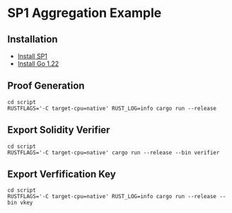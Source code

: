 # SP1 Aggregation Example

## Installation

- [Install SP1](https://succinctlabs.github.io/sp1/getting-started/install.html)
- [Install Go 1.22](https://go.dev/doc/install)

## Proof Generation

```
cd script
RUSTFLAGS='-C target-cpu=native' RUST_LOG=info cargo run --release
```

## Export Solidity Verifier
```
cd script
RUSTFLAGS='-C target-cpu=native' cargo run --release --bin verifier
```

## Export Verfification Key
```
cd script
RUSTFLAGS='-C target-cpu=native' RUST_LOG=info cargo run --release --bin vkey
```
